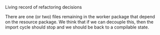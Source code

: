Living record of refactoring decisions

There are one (or two) files remaining in the worker package that depend on the resource package.
We think that if we can decouple this, then the import cycle should stop and we should be back to a compilable state.